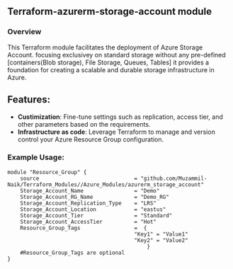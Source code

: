 ## Terraform-azurerm-storage-account module 

### Overview 

This Terraform module facilitates the deployment of Azure Storage Account. focusing exclusivey on standard storage without any pre-defined [containers(Blob storage), File Storage, Queues, Tables] it provides a foundation for creating a scalable and durable storage infrastructure in Azure. 

## Features: 
- **Custimization**: Fine-tune settings such as replication, access tier, and other parameters based on the requirements. 
- **Infrastructure as code**: Leverage Terraform to manage and version control your Azure Resource Group configuration. 

### Example Usage: 
```hcl 
module "Resource_Group" { 
    source                              = "github.com/Muzammil-Naik/Terraform_Modules//Azure_Modules/azurerm_storage_account" 
    Storage_Account_Name                = "Demo" 
    Storage_Account_RG_Name             = "Demo_RG" 
    Storage_Account_Replication_Type    = "LRS" 
    Storage_Account_Location            = "eastus" 
    Storage_Account_Tier                = "Standard" 
    Storage_Account_AccessTier          = "Hot" 
    Resource_Group_Tags                 =  {   
                                        "Key1" = "Value1" 
                                        "Key2" = "Value2" 
                                            } 
    #Resource_Group_Tags are optional  
} 
``` 
